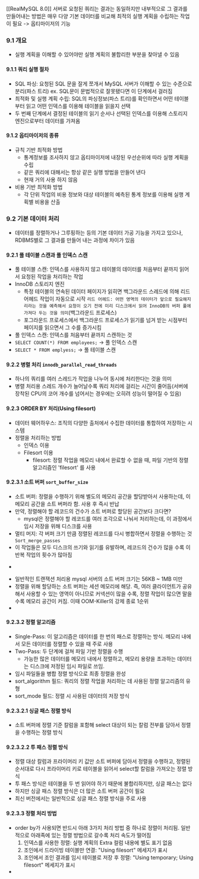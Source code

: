 [[RealMySQL 8.0]]
서버로 요청된 쿼리는 결과는 동일하지만 내부적으로 그 결과를 만들어내는 방법은 매우 다양
기본 데이터를 비교해 최적의 실행 계획을 수립하는 작업이 필요 -> 옵티마이저의 기능

### 9.1 개요
- 실행 계획을 이해할 수 있어야만 실행 계획의 불합리한 부분을 찾아낼 수 있음
#### 9.1.1 쿼리 실행 절차
- SQL 파싱: 요청된 SQL 문을 잘게 쪼개서 MySQL 서버가 이해할 수 있는 수준으로 분리(파스 트리) ex. SQL문이 문법적으로 잘못됐다면 이 단계에서 걸러짐
- 최적화 및 실행 계획 수립: SQL의 파싱정보(파스 트리)를 확인하면서 어떤 테이블부터 읽고 어떤 인덱스를 이용해 테이블을 읽을지 선택
- 두 번째 단계에서 결정된 테이블의 읽기 순서나 선택된 인덱스를 이용해 스토리지 엔진으로부터 데이터를 가져옴

#### 9.1.2 옵티마이저의 종류
- 규칙 기반 최적화 방법
	- 통계정보를 조사하지 않고 옵티마이저에 내장된 우선순위에 따라 실행 계획을 수립
	- 같은 쿼리에 대해서는 항상 같은 실행 방법을 만들어 낸다
	- 현재 거의 사용 하지 않음
- 비용 기반 최적화 방법
	- 각 단위 작업의 비용 정보와 대상 테이블의 예측된 통계 정보를 이용해 실행 계획별 비용을 산출
### 9.2 기본 데이터 처리
- 데이터를 정렬하거나 그루핑하는 등의 기본 데이터 가공 기능을 가지고 있으나, RDBMS별로 그 결과를 만들어 내는 과정에 차이가 있음
#### 9.2.1 풀 테이블 스캔과 풀 인덱스 스캔
- 풀 테이블 스캔: 인덱스를 사용하지 않고 테이블의 데이터를 처음부터 끝까지 읽어서 요청된 작업을 처리하는 작업
- InnoDB 스토리지 엔진
	- 특정 테이블의 연속된 데이터 페이지가 읽히면 백그라운드 스레드에 의해 리드 어헤드 작업이 자동으로 시작
		`리드 어헤드: 어떤 영역의 데이터가 앞으로 필요해지리라는 것을 예측해서 요청이 오기 전에 미리 디스크에서 읽어 InnoDB의 버퍼 풀에 가져다 두는 것을 의미`(백그라운드 프로세스)
	- 포그라운드 프로세스에서 백그라운드 프로세스가 읽기를 넘겨 받는 시점부터 페이지를 읽으면서 그 수를 증가시킴
- 풀 인덱스 스캔: 인덱스를 처음부터 끝까지 스캔하는 것
- `SELECT COUNT(*) FROM employees;` -> 풀 인덱스 스캔
- `SELECT * FROM emplyess;` -> 풀 테이블 스캔
#### 9.2.2 병렬 처리 `innodb_parallel_read_threads`
- 하나의 쿼리를 여러 스레드가 작업을 나누어 동시에 처리한다는 것을 의미
- 병렬 처리용 스레드 개수가 늘어날수록 쿼리 처리에 걸리는 시간이 줄어듬(서버에 장착된 CPU의 코어 개수를 넘어서는 경우에는 오히려 성능이 떨어질 수 있음)
#### 9.2.3 ORDER BY 처리(Using filesort)
- 데이터 웨어하우스: 조직의 다양한 출처에서 수집한 데이터를 통합하여 저장하는 시스템
- 정렬을 처리하는 방법
	- 인덱스 이용
	- Filesort 이용
		- filesort: 정렬 작업을 메모리 내에서 완료할 수 없을 때, 파일 기반의 정렬 알고리즘인 'filesort' 를 사용
#### 9.2.3.1 소트 버퍼 `sort_buffer_size`
- 소트 버퍼: 정렬을 수행하기 위해 별도의 메모리 공간을 할당받아서 사용하는데, 이 메모리 공간을 소트 버퍼라 함. 사용 후 즉시 반납
- 만약, 정렬해야 할 레코드의 건수가 소트 버퍼로 할당된 공간보다 크다면?
	- mysql은 정렬해야 할 레코드를 여러 조각으로 나눠서 처리하는데, 이 과정에서 임시 저장을 위해 디스크를 사용
- 멀티 머지: 각 버퍼 크기 만큼 정렬된 레코드를 다시 병합하면서 정렬을 수행하는 것 `Sort_merge_passes`
- 이 작업들은 모두 디스크의 쓰기와 읽기를 유발하며, 레코드의 건수가 많을 수록 이 반복 작업의 횟수가 많아짐
- ``` select * from salaries order by to_date limit 99999999,1; 이 쿼리에서 to_date 컬럼에 인덱스가 있다면 물리적으로 정렬된 상태로 저장
- 일반적인 트랜잭션 처리용 mysql 서버의 소트 버퍼 크기는 56KB ~ 1MB 미만
- 정렬을 위해 할당하는 소트 버퍼는 세션 메모리에 해당. 즉, 여러 클라이언트가 공유해서 사용할 수 있는 영역이 아니므로 커넥션이 많을 수록, 정렬 작업이 많으면 말을 수록 메모리 공간이 커짐. 이때 OOM-Killer의 강제 종료 1순위
- 
#### 9.2.3.2 정렬 알고리즘
- Single-Pass: 이 알고리즘은 데이터를 한 번의 패스로 정렬하는 방식. 메모리 내에서 모든 데이터를 정렬할 수 있을 때 주로 사용
- Two-Pass: 두 단계에 걸쳐 파일 기반 정렬을 수행
	- 가능한 많은 데이터를 메모리 내에서 정렬하고, 메모리 용량을 초과하는 데이터는 디스크에 저정된 임시 파일로 쓰임. 
- 임시 파일들을 병합 정렬 방식으로 최종 정렬을 완성
- sort_algorithm 필드: 쿼리의 정렬 작업을 처리하는 데 사용된 정렬 알고리즘의 유형
- sort_mode 필드: 정렬 시 사용된 데이터의 저장 방식

#### 9.2.3.2.1 싱글 패스 정렬 방식
- 소트 버퍼에 정렬 기준 칼럼을 포함해 select 대상이 되는 칼럼 전부를 담아서 정렬을 수행하는 정렬 방식
#### 9.2.3.2.2 투 패스 정렬 방식
- 정렬 대상 칼럼과 프라이머리 키 값만 소트 버퍼에 담아서 정렬을 수행하고, 정렬된 순서대로 다시 프라이머리 키로 테이블을 읽어서 select할 칼럼을 가져오는 정렬 방식
- 투 패스 방식은 테이블을 두 번 읽어야 하기 때문에 불합리하지만, 싱글 패스는 없다
- 하지만 싱글 패스 정렬 방식은 더 많은 소트 버퍼 공간이 필요
- 최신 버전에서는 일반적으로 싱글 패스 정렬 방식을 주로 사용
#### 9.2.3.3 정렬 처리 방법
- order by가 사용되면 반드시 아래 3가지 처리 방법 중 하나로 정렬이 처리됨. 일반적으로 아래족에 있는 정렬 방법으로 갈수록 처리 속도가 떨어짐
	1. 인덱스를 사용한 정렬: 실행 계획의 Extra 컬럼 내용에 별도 표기 없음
	2. 조인에서 드라이빙 테이블만 연결: "Using filesort" 메세지가 표시
	3. 조인에서 조인 결과를 임시 테이블로 저장 후 정렬: "Using temporary; Using filesort" 메세지가 표시
-
